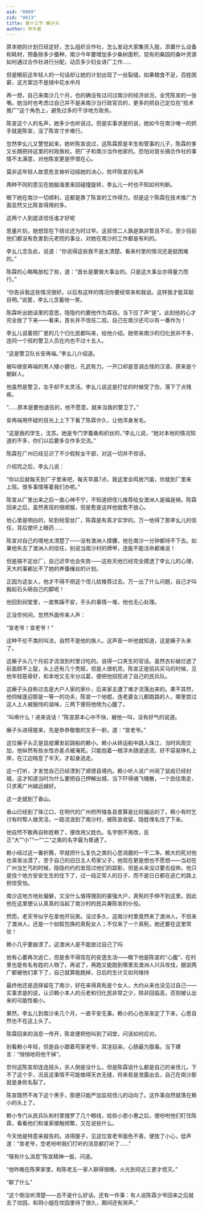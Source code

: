 ```yaml
---
aid: "0009"
zid: "0013"
title: 第十三节 癞子头
author: 吹牛者
---
```


原本她的计划已经定好，怎么组织合作社，怎么发动大家集资入股，添置什么设备和耗材，预备赊多少蚕种，南沙今年要增加多少桑树面积，现有的桑园的桑叶资源如何通过合作社进行分配，动员多少妇女进厂工作……

但是眼前这年轻人的一句话却让她的计划出现了一丝裂缝。如果粮食不足，百姓困窘，这方案岂不是镜中花水中月

再一想，自己来南沙几个月，也的确没有过问过南沙的经济状况，全凭陈宣的一张嘴。她当时也考虑过自己并不是来南沙当行政官员的，更多的把自己定位在“技术推广”这个角色上，避免过多的干涉地方政务。

陈宣这个人的名声，她多少也听说过。但是实事求是的说，她如今在南沙唯一的抓手就是陈宣，没了陈宣寸步难行。

忽然李幺儿又警觉起来，她听陈宣说过，这陈霖原是丰生和管事的儿子，陈霖的爹又长期把持这里的村政族权。把厂子和南沙当作他家的。恐怕对首长搞合作社的事情不太满意，对他陈宣更是怀恨在心。

莫非这年轻人故意危言耸听动摇她的决心，败坏陈宣的名声

两种不同的意见在她脑海里来回碰撞旋转，李幺儿一时也不知如何判断。

眼下她在南沙一切顺利，这都是靠了陈宣的工作得力。但是这个陈霖在技术推广方面显然又比陈宣得用的多。

这两个人到底该信任谁才好呢

思量片刻，她想现在下结论还为时过早。这叔侄二人孰是孰非暂且不论，至少目前他们都没有危害到元老院的事业，对她在南沙的工作都是有利的。

李幺儿念及此，说道：“你说得这些我不是太清楚。看来村里的情况还是挺困难的。”

陈霖的心略略放松了些，道：“首长是要做大事业的。只是这大事业亦得量力而行。”

“你告诉我这些情况很好。以后有这样的情况你要经常来和我说。这样我才能耳聪目明。”说罢，李幺儿含蓄地一笑。

陈霖听出她话里的意思，隐隐约约要他作为耳目。当下应了声“是”。此刻他的心才完全放了下来――看来，首长并不信任二叔。自己在南沙还可以有一番作为！

李幺儿说着把厂里的几个归化民都叫来，给他介绍。她带来南沙的归化民并不多，连同一个班的警卫人员在内也不过十五人。

“这是警卫队长安再端。”李幺儿介绍道。

被叫做安再端的男人矮小健壮，孔武有力。一开口却是音调古怪的汉语，原来是个朝鲜人。

他虽然是警卫，左手却不太灵活。李幺儿说这是打仗的时候受了伤，落下了点残疾。

“……原本是要他退伍的，他不愿意，就来当我的警卫了。”

安再端用怀疑的目光上上下下看了陈霖许久，让他浑身发毛。

“这是我的学生，沈苏。她是专门学蚕桑和织丝的，”李幺儿说，“她对本地的情况知道的不多，你们以后要多合作多交流。”

陈霖在广州已经见识了不少假髡女干部，对这一切并不惊讶。

介绍完之后，李幺儿说：

“你以后就每天到厂子里来吧，每天早晨7点，我这里会鸣放汽笛，你就到厂里来上班。很多事情等着我们办呢。”

陈宣从厂里出来之后一直心神不宁，不知道把侄儿推荐给女澳洲人是福是祸。陈霖回来之后，虽然表现的很顺服，但是愈是这样他就愈不放心。

他心里是明白的，轮到经营丝厂，陈霖是有真才实学的。万一他得了那李幺儿的信任，背后使坏上眼药……

陈宣对自己的境地太清楚了――没有澳洲人撑腰，他在南沙一分钟都待不下去。如果他失去了澳洲人的信任，别说当南沙村的牌甲，连能不能活命都难说！

但是搞不定丝厂，自己迟早也会失势――这些天他已经完全摸透了李幺儿的心理，天大的事都比不了她的养蚕缫丝的计划。

正因为这女人，他才不得不把这个侄儿给推荐过去。万一出了什么问题，自己才叫搬起石头砸自己的脚呢！

他回到祠堂里，一直焦躁不安，手头的事情一堆，他也无心处理。

正没奈何间，忽然外面传来人声：

“宣老爷！宣老爷！”

这种不伦不类的叫法，自然不是他的族人。这声音一听他就知道，这是癞子头来了。

这癞子头几个月前才流浪到村里讨吃的。说得一口夹生的官话。虽然衣衫破烂遮了前面顾不上腚，头上还有几个秃斑，但是人很机灵。陈宣正是招兵买马的时候，见他年轻筋骨好，和本地又无半分瓜葛，便把他招揽进了自己的民兵队。

这癞子头自称过去是大户人家的家仆，后来家主遭了难才流落出来的。果不其然，他伺候逢迎那是一等一的功夫，陈宣一个地棍，连老婆女儿都跑路的人，哪里尝过这人上人被服侍的滋味，三两下便将他倚为心腹了。

“叫唤什么！进来说话！”陈宣原本心中不快，被他一叫，没有好气的说道。

癞子头进得屋来，先是恭恭敬敬的叉手一躬，道：“宣老爷。”

这位癞子头正是鼠疫爆发前跳船的赖小。赖小从转运船中跳入珠江，当时风雨交加，他纵然有些水性亦差点被淹死。只能抱着一根浮木随波逐流，好不容易挣扎上岸，在江边喘息了半天，才起身逃走。

这一打听，才发觉自己已经漂到了顺德县境内。赖小听人说广州闹了鼠疫已经封城，这才知道当时为什么要把自己押解出城，当下吓得魂飞魄散，一个劲往南走，只求离广州越远越好。

这一走就到了香山。

香山已经到了珠江口，在明代的广州府所辖各县里算是比较偏远的了。赖小有时乞讨有时帮人做灵活，一路流浪到了南沙村，被陈宣收留，隐姓埋名住了下来。

他自然不敢再自称姓赖了，便改用父姓仇。名字倒不用改，反正“大”“小”“一”“二”之类的名字最为普通了。

赖小经过这一番折腾，早就把什么复仇之类的心思消磨的一干二净。赖大的死对他也渐渐淡漠了。至于自己的旧日主人苟家父子，他现在更是想也不愿想――当初在广州当乞丐的时候，隐隐约约的发现过他们的踪影，但是从来没过要去投奔。他只是找个地方安安生生的住下了，过一段正常人的日子，而不是日日都在逃亡的路上担惊受怕。

南沙这地方地处偏僻，又没什么值得搜刮的豪强大户，真髡的手伸不到这里。因此他在这里便认认真真的当起了南沙村的民兵兼陈宣的仆役。

然而，老天爷似乎在拿他开玩笑。没过多久，这南沙村里竟然来了澳洲人，不但来了澳洲人，还是一个如假包换的真髡女人；不仅来了一个真髡，她还要在这里常驻！

赖小几乎要崩溃了。这澳洲人是不能放过自己了吗

他有心要再次逃亡，但是舍不得现在的安逸生活――眼下他是陈宣的“心腹”，在村里也是有名有姓的人物了。再说了，再跑又能跑到哪里去澳洲人兴兵攻伐，据说两广都被他们拿下了，自己就算能跑掉，日后的生计又如何维持

最终他还是选择留在了南沙，好在来得真髡是个女人，大约从来也没见过自己――实事求是的说，认识赖小本人的元老和归化民非常之少，除非回临高，否则被认出来的可能性极小。



果然，李幺儿到南沙来几个月，一直平安无事。赖小的心也渐渐定了下来，心思自然也不在这上头了。

陈霖回来的消息一传开，陈宣便把他叫到了祠堂，问该如何应对。

别看赖小年轻，但是自小跟着苟家老爷，耳渲目染，心肠最为狠毒。当下建言：“悄悄地将他干掉”。

奈何这陈宣却连连摇头，杀人倒是没什么，但是陈霖说什么都是自己的亲侄儿，下不了这个手，况且这事情不可能做得天衣无缝，将来若是泄露出去，自己在南沙那就是身败名裂了。

陈宣既然不肯下这个黑手，那便只能严加监视侄儿的动向了。这件事自然就落在赖小的头上了。

赖小专门从民兵队和村里搜罗了几个眼线，给些小恩小惠之后，便吩咐他们盯住陈霖，看看他们和谁家接触频繁，又在说些什么。

今天他是特意来报告的。进得屋子，见这位宣老爷面色不善，便放了小心，低声道：“宣老爷，您老吩咐我们打听的消息都打听了……”

“哦有什么消息”陈宣精神一振，问道。

“他昨晚在陈霁家里，和陈老五一家人聊得很晚，火光到将近三更才熄灭。”

“聊了什么”

“这个倒没听清楚――总不是什么好话。还有一件事：有人说陈霖少爷回来之后就去了坟园，和玥小姐在坟园里待了很久，期间还有哭声。”


